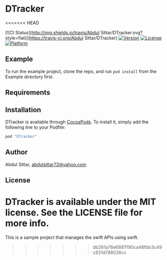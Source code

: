# DTracker
<<<<<<< HEAD

[![CI Status](http://img.shields.io/travis/Abdul Sittar/DTracker.svg?style=flat)](https://travis-ci.org/Abdul Sittar/DTracker)
[![Version](https://img.shields.io/cocoapods/v/DTracker.svg?style=flat)](http://cocoapods.org/pods/DTracker)
[![License](https://img.shields.io/cocoapods/l/DTracker.svg?style=flat)](http://cocoapods.org/pods/DTracker)
[![Platform](https://img.shields.io/cocoapods/p/DTracker.svg?style=flat)](http://cocoapods.org/pods/DTracker)

## Example

To run the example project, clone the repo, and run `pod install` from the Example directory first.

## Requirements

## Installation

DTracker is available through [CocoaPods](http://cocoapods.org). To install
it, simply add the following line to your Podfile:

```ruby
pod "DTracker"
```

## Author

Abdul Sittar, abdulsittar72@yahoo.com

## License

DTracker is available under the MIT license. See the LICENSE file for more info.
=======
This is a sample project that manages the swift APIs using swift.
>>>>>>> db261a76e6887f90ca48fbb3c49c831d788026cc
